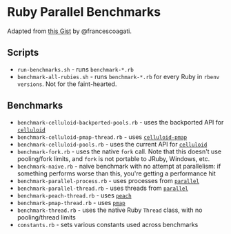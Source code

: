 # Ruby Parallel Benchmarks

Adapted from [this Gist](https://gist.github.com/francescoagati/4242223) by @francescoagati.

## Scripts

* `run-benchmarks.sh` - runs `benchmark-*.rb`
* `benchmark-all-rubies.sh` - runs `benchmark-*.rb` for every Ruby in `rbenv versions`. Not for the faint-hearted.

## Benchmarks

* `benchmark-celluloid-backported-pools.rb` - uses the backported API for [`celluloid`](https://github.com/celluloid/celluloid)
* `benchmark-celluloid-pmap-thread.rb` - uses [`celluloid-pmap`](https://github.com/jwo/celluloid-pmap)
* `benchmark-celluloid-pools.rb` - uses the current API for [`celluloid`](https://github.com/celluloid/celluloid)
* `benchmark-fork.rb` - uses the native `fork` call. Note that this doesn't use pooling/fork limits, and `fork` is not portable to JRuby, Windows, etc.
* `benchmark-naive.rb` - naive benchmark with no attempt at parallelism: if something performs worse than this, you're getting a performance hit
* `benchmark-parallel-process.rb` - uses processes from [`parallel`](https://github.com/grosser/parallel)
* `benchmark-parallel-thread.rb` - uses threads from [`parallel`](https://github.com/grosser/parallel)
* `benchmark-peach-thread.rb` - uses [`peach`](http://peach.rubyforge.org/)
* `benchmark-pmap-thread.rb` - uses [`pmap`](https://github.com/bruceadams/pmap)
* `benchmark-thread.rb` - uses the native Ruby `Thread` class, with no pooling/thread limits
* `constants.rb` - sets various constants used across benchmarks
